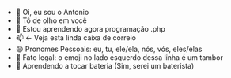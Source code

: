 - 👋 Oi, eu sou o Antonio
- 👀 Tô de olho em você
- 🌱 Estou aprendendo agora programação .php
- 📫 <- Veja esta linda caixa de correio
- 😄 Pronomes Pessoais: eu, tu, ele/ela, nós, vós, eles/elas
- 🥁 Fato legal: o emoji no lado esquerdo dessa linha é um tambor 
- 🎵 Aprendendo a tocar bateria (Sim, serei um baterista)
<!---
AntonioTSouza/AntonioTSouza is a ✨ special ✨ repository because its `README.md` (this file) appears on your GitHub profile.
You can click the Preview link to take a look at your changes.
--->
